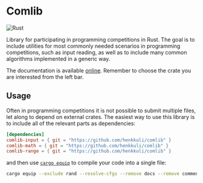 Comlib
======
![Rust](https://github.com/henkkuli/comlib/workflows/Rust/badge.svg)

Library for participating in programming competitions in Rust.
The goal is to include utilities for most commonly needed scenarios in programming competitions, such as input reading, as well as to include many common algorithms implemented in a generic way.

The documentation is available [online](https://henkkuli.github.io/comlib/comlib_common/index.html).
Remember to choose the crate you are interested from the left bar.

Usage
-----
Often in programming competitions it is not possible to submit multiple files, let along to depend on external crates.
The easiest way to use this library is to include all of the relevant parts as dependencies:
```toml
[dependencies]
comlib-input = { git = "https://github.com/henkkuli/comlib" }
comlib-math = { git = "https://github.com/henkkuli/comlib" }
comlib-range = { git = "https://github.com/henkkuli/comlib" }
```
and then use [`cargo equip`](https://crates.io/crates/cargo-equip) to compile your code into a single file:
```bash
cargo equip --exclude rand --resolve-cfgs --remove docs --remove comments --rustfmt --minify libs --check --src src/main.rs -o submission.rs
```
